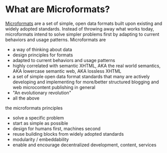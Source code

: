 # What are Microformats?

[Microformats](http://microformats.org/) are a set of simple, open data formats built upon existing and widely adopted standards. Instead of throwing away what works today, microformats intend to solve simpler problems first by adapting to current behaviors and usage patterns. Microformats are

- a way of thinking about data
- design principles for formats
- adapted to current behaviors and usage patterns
- highly correlated with semantic XHTML, AKA the real world semantics, AKA lowercase semantic web, AKA lossless XHTML
- a set of simple open data format standards that many are actively developing and implementing for more/better structured blogging and web microcontent publishing in general
- "An evolutionary revolution"
- all the above

the microformats principles

- solve a specific problem
- start as simple as possible
- design for humans first, machines second
- reuse building blocks from widely adopted standards
- modularity / embeddability
- enable and encourage decentralized development, content, services
